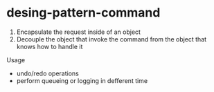 # desing-pattern-command

1. Encapsulate the request inside of an object
2. Decouple the object that invoke the command from the object that knows how to handle it

Usage
- undo/redo operations
- perform queueing or logging in defferent time
